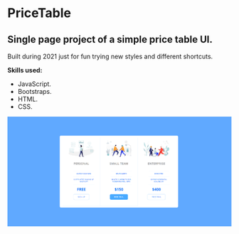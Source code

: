 # PriceTable
<h2>Single page project of a simple price table UI.</h2>

<p>Built during 2021 just for fun trying new styles and different shortcuts.</p>

<b>Skills used:</b>
  <p></p>
  <ul>
<li>JavaScript.</li>
  <li>Bootstraps.</li>
  <li>HTML.</li>
  <li>CSS.</li>
  
</ul>

![](Images/Capture.PNG)
